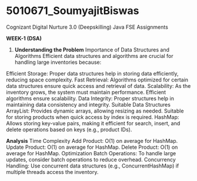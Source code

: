 # 5010671_SoumyajitBiswas
Cognizant Digital Nurture 3.0 (Deepskilling) Java FSE Assignments

**WEEK-1 (DSA)**

1) **Understanding the Problem**
Importance of Data Structures and Algorithms
Efficient data structures and algorithms are crucial for handling large inventories because:

Efficient Storage: Proper data structures help in storing data efficiently, reducing space complexity.
Fast Retrieval: Algorithms optimized for certain data structures ensure quick access and retrieval of data.
Scalability: As the inventory grows, the system must maintain performance. Efficient algorithms ensure scalability.
Data Integrity: Proper structures help in maintaining data consistency and integrity.
Suitable Data Structures
ArrayList: Provides dynamic arrays, allowing resizing as needed. Suitable for storing products when quick access by index is required.
HashMap: Allows storing key-value pairs, making it efficient for search, insert, and delete operations based on keys (e.g., product IDs).

**Analysis**
Time Complexity
Add Product: O(1) on average for HashMap.
Update Product: O(1) on average for HashMap.
Delete Product: O(1) on average for HashMap.
Optimization
Batch Operations: To handle large updates, consider batch operations to reduce overhead.
Concurrency Handling: Use concurrent data structures (e.g., ConcurrentHashMap) if multiple threads access the inventory.
